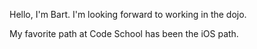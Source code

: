 Hello, I'm Bart. I'm looking forward to working in the dojo.

My favorite path at Code School has been the iOS path.
